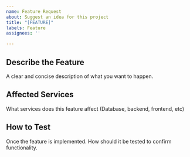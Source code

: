 ```yaml
---
name: Feature Request
about: Suggest an idea for this project
title: "[FEATURE]"
labels: Feature
assignees: ''

---
```


## **Describe the Feature**
A clear and concise description of what you want to happen.

## **Affected Services**
What services does this feature affect (Database, backend, frontend, etc)

## **How to Test**
Once the feature is implemented. How should it be tested to confirm functionality.
